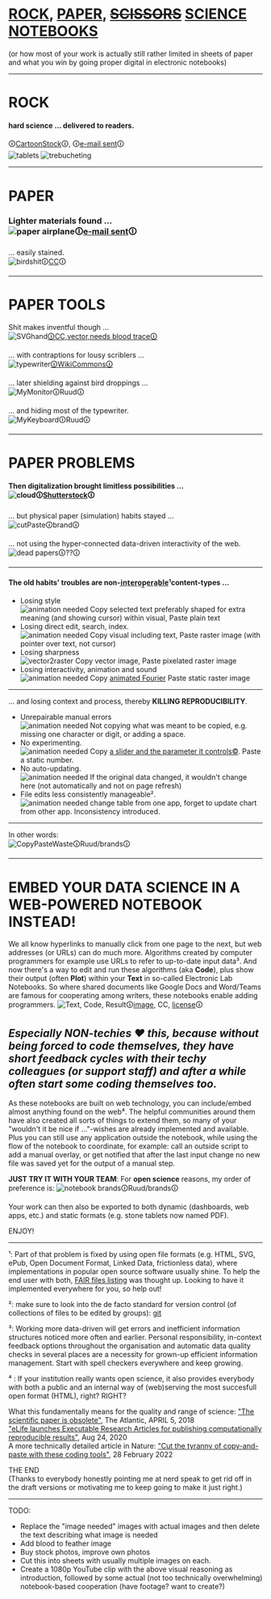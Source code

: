 # [ROCK](#how-the-very-first-rock-hard-science-documents-were-made-cartoonstock), [PAPER](#luckily-lighter-materials-were-soon-found-e-mail-sent), [~~SCISSORS~~](#then-digitalization-brought-limitless-possibilities-shutterstock) [SCIENCE NOTEBOOKS](#embed-your-data-science-in-a-web-powered-notebook-instead)<br>
(or how most of your work is actually still rather limited in sheets of paper and what you win by going proper digital in electronic notebooks)

---

# ROCK
#### hard science … delivered to readers.<br>
🛈[CartoonStock](https://www.cartoonstock.com/search?type=images&keyword=backup&page=4&expanded=CS370071)🛈, 🛈[e-mail sent](https://www.toonpool.com/cartoons/Send%20email_38040)🛈<br>
![tablets](https://s3.amazonaws.com/lowres.cartoonstock.com/technology-backup-backed_up-spare-history-caves-shr1435_low.jpg)
![trebucheting](https://www.toonpool.com/user/3107/files/send_email_380405.jpg)

---

# PAPER
### Lighter materials found …<br>![paper airplane](https://www.pngitem.com/pimgs/m/31-317183_painted-paper-plane-hand-png-download-free-clipart.png)🛈[e-mail sent](https://www.pngitem.com/middle/hTooJT_heart-we-it-paper-airplane-white-clipart-paper/)🛈

… easily stained.<br>![birdshit](https://www.nicepng.com/png/detail/147-1472116_royalty-free-collection-of-high-quality-free-cliparts.png)🛈[CC](https://pngset.com/download-free-png-elnos)🛈

---

# PAPER TOOLS

Shit makes inventful though …<br><!--![feather pen](https://encrypted-tbn0.gstatic.com/images?q=tbn:ANd9GcQF8SI83PV8vXV1DoUtGe4-wt_IT3Bq7BGJ6RVZlUnh64Azp9eGOwRd7vzZUaIzrqte6Ik&usqp=CAU)-->![SVGhand](https://freesvg.org/img/1575645791feather-quil-freesvg.org.png)[🛈CC,vector,needs blood trace🛈](https://freesvg.org/hand-with-a-quill)

… with contraptions for lousy scriblers …<br>![typewriter](https://upload.wikimedia.org/wikipedia/commons/4/41/Remington_typewriter_1907_%2803%29.jpg)[🛈WikiCommons🛈](https://commons.wikimedia.org/wiki/File:Remington_typewriter_1907_(03).jpg)

… later shielding against bird droppings …<br><!--![monitor](https://thumbs.dreamstime.com/z/old-retro-crt-monitor-display-blank-white-screen-isolated-background-162226372.jpg)
-->![MyMonitor](IMG_20220309_114247129.jpg)🛈Ruud🛈

… and hiding most of the typewriter.<br><!--![keyboard](https://content.instructables.com/ORIG/FOT/CW6G/HPFZZGBK/FOTCW6GHPFZZGBK.jpg?auto=webp)-->![MyKeyboard](IMG_20220309_115605800_HDR.jpg)🛈Ruud🛈

---

# PAPER PROBLEMS

#### Then digitalization brought limitless possibilities …<br>![cloud](https://images.theconversation.com/files/243663/original/file-20181102-83644-b06itk.jpg?ixlib=rb-1.1.0&q=45&auto=format&w=1356&h=668&fit=crop)🛈[Shutterstock](https://www.shutterstock.com/image-photo/white-cloud-blue-sky-111668297)🛈

… but physical paper (simulation) habits stayed …<br>![cutPaste](https://diy.bostik.com/sites/default/files/styles/square_crop/public/2020-10/Bostik-DIY-SouthAfrica-Stationery-Cut%27nPaste-40g%2Bscissors-product-teaser-600x600.jpg?itok=fLdeEB0t)🛈brand🛈

… not using the hyper-connected data-driven interactivity of the web.<br>![dead papers](deadpapers.jfif)🛈??🛈

---

#### The old habits' troubles are non-i̲n̲t̲e̲r̲o̲p̲e̲r̲a̲b̲l̲e̲¹content-types …
- Losing style<br>![animation needed](https://www.theromegroup.com/wp-content/uploads/2016/12/image-needed-300x200.png) Copy selected text preferably shaped for extra meaning (and showing cursor) within visual, Paste plain text
- Losing direct edit, search, index.<br>![animation needed](https://www.theromegroup.com/wp-content/uploads/2016/12/image-needed-300x200.png) Copy visual including text, Paste raster image (with pointer over text, not cursor)
- Losing sharpness<br>![vector2raster](https://logosbynick.com/wp-content/uploads/2019/10/vector-raster.png) Copy vector image, Paste pixelated raster image
- Losing interactivity, animation and sound<br>![animation needed](https://www.theromegroup.com/wp-content/uploads/2016/12/image-needed-300x200.png) Copy [animated Fourier](https://upload.wikimedia.org/wikipedia/commons/b/bd/Fourier_series_square_wave_circles_animation.svg) Paste static raster image

---

… and losing context and process, thereby **KILLING REPRODUCIBILITY**.
- Unrepairable manual errors<br>![animation needed](https://www.theromegroup.com/wp-content/uploads/2016/12/image-needed-300x200.png) Not copying what was meant to be copied, e.g. missing one character or digit, or adding a space.
- No experimenting.<br>![animation needed](https://www.theromegroup.com/wp-content/uploads/2016/12/image-needed-300x200.png) Copy [a slider and the parameter it controls©](http://moderndata.plot.ly/wp-content/uploads/2015/01/best_gif_ever.gif). Paste a static number.
- No auto-updating.<br>![animation needed](https://www.theromegroup.com/wp-content/uploads/2016/12/image-needed-300x200.png) If the original data changed, it wouldn't change here (not automatically and not on page refresh)
- File edits less consistently manageable².<br>![animation needed](https://www.theromegroup.com/wp-content/uploads/2016/12/image-needed-300x200.png) change table from one app, forget to update chart from other app. Inconsistency introduced.

---

In other words:<br>![CopyPasteWaste](CopyPasteWaste.png)🛈Ruud/brands🛈

---

# EMBED YOUR DATA SCIENCE IN A WEB-POWERED NOTEBOOK INSTEAD!
We all know hyperlinks to manually click from one page to the next, but web addresses (or URLs) can do much more. Algorithms created by computer programmers for example use URLs to refer to up-to-date input data³. And now there's a way to edit and run these algorithms (aka **Code**), plus show their output (often **Plot**) within your **Text** in so-called Electronic Lab Notebooks. So where shared documents like Google Docs and Word/Teams are famous for cooperating among writers, these notebooks enable adding programmers.
![Text, Code, Result](https://static.packt-cdn.com/products/9781789800265/graphics/assets/318443e2-2a55-4b0e-b59a-b89118d0b7ff.png)🛈[image](https://subscription.packtpub.com/book/data/9781789800265/1/ch01lvl1sec07/launching-a-jupyter-notebook), CC, [license](https://github.com/temporaer/tutorial_ml_gkbionics/blob/master/LICENSE)🛈
## *Especially NON-techies :heart: this, because without being forced to code themselves, they have short feedback cycles with their techy colleagues (or support staff) and after a while often start some coding themselves too.*
As these notebooks are built on web technology, you can include/embed almost anything found on the web⁴. The helpful communities around them have also created all sorts of things to extend them, so many of your "wouldn't it be nice if …"-wishes are already implemented and available. Plus you can still use any application outside the notebook, while using the flow of the notebook to coordinate, for example: call an outside script to add a manual overlay, or get notified that after the last input change no new file was saved yet for the output of a manual step.

**JUST TRY IT WITH YOUR TEAM**: For **open science** reasons, my order of preference is:
![notebook brands](notebooks.png)🛈Ruud/brands🛈

Your work can then also be exported to both dynamic (dashboards, web apps, etc.) and static formats (e.g. stone tablets now named PDF).

ENJOY!

---

¹: Part of that problem is fixed by using open file formats (e.g. HTML, SVG, ePub, Open Document Format, Linked Data, frictionless data), where implementations in popular open source software usually shine. To help the end user with both, [FAIR files listing](https://github.com/steltenpower/FAIRfilesListing) was thought up. Looking to have it implemented everywhere for you, so help out!

²: make sure to look into the de facto standard for version control (of collections of files to be edited by groups): [git](https://thenewstack.io/tutorial-git-for-absolutely-everyone/)

³: Working more data-driven will get errors and inefficient information structures noticed more often and earlier. Personal responsibility, in-context feedback options throughout the organisation and automatic data quality checks in several places are a necessity for grown-up efficient information management. Start with spell checkers everywhere and keep growing.

⁴	: If your institution really wants open science, it also provides everybody with both a public and an internal way of (web)serving the most succesfull open format (HTML), right? RIGHT?

What this fundamentally means for the quality and range of science: ["The scientific paper is obsolete"](https://www.theatlantic.com/science/archive/2018/04/the-scientific-paper-is-obsolete/556676/), The Atlantic, APRIL 5, 2018<br>
["eLife launches Executable Research Articles for publishing computationally reproducible results"](https://elifesciences.org/for-the-press/eb096af1/elife-launches-executable-research-articles-for-publishing-computationally-reproducible-results), Aug 24, 2020<br>
A more technically detailed article in Nature: ["Cut the tyranny of copy-and-paste with these coding tools"](https://www.nature.com/articles/d41586-022-00563-z), 28 February 2022

THE END<br>
(Thanks to everybody honestly pointing me at nerd speak to get rid off in the draft versions or motivating me to keep going to make it just right.)

---

TODO:
- Replace the "image needed" images with actual images and then delete the text describing what image is needed
- Add blood to feather image
- Buy stock photos, improve own photos
- Cut this into sheets with usually multiple images on each.
- Create a 1080p YouTube clip with the above visual reasoning as introduction, followed by some actual (not too technically overwhelming) notebook-based cooperation (have footage? want to create?)
